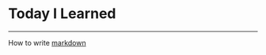 # Today I Learned
- - -

How to write [markdown](https://gist.github.com/ihoneymon/652be052a0727ad59601)